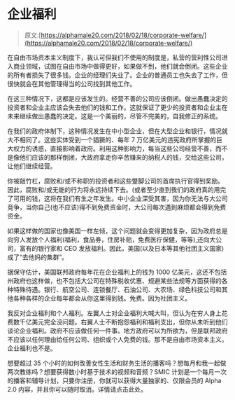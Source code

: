 # 企业福利

> 原文:[https://alphamale20.com/2018/02/18/corporate-welfare/](https://alphamale20.com/2018/02/18/corporate-welfare/)

在自由市场资本主义制度下，我认可但我们不使用的制度是，私营的营利性公司进入商业领域，试图在自由市场中做得更好，如果做不到，他们就会倒闭。这些企业的所有者损失了很多钱。企业的经理们失业了。企业的普通员工也失去了工作，但很快就会在其他管理得当的公司找到其他工作。

在这三种情况下，这都是应该发生的。经营不善的公司应该倒闭。做出愚蠢决定的投资者和企业主应该会失去他们的钱和工作。这就保证了更少的投资者和企业主在未来继续做出愚蠢的决定。这是一个美丽的，尽管不完美的，自我修正的系统。

在我们的政府体制下，这种情况发生在中小型企业，但在大型企业和银行，情况就大不相同了。这些实体受到一个猖獗的、每年 7 万亿美元的违宪政府所掌握的巨大权力的诱惑，直接影响着政府。利用这种影响力，每当这些公司经营不善，而不是像他们应该的那样倒闭，大政府拿走你辛苦赚来的纳税人的钱，交给这些公司，让他们继续经营。

你被敲竹杠，腐败和/或不称职的投资者和这些蹩脚公司的首席执行官得到奖励。因此，腐败和/或无能的行为将永远持续下去。(或者至少直到我们的政府真的用完了可用的钱，这将在我们有生之年发生。中小企业深受其害，因为你无法与大公司竞争，当你自己(也不应该)得不到免费资金时，大公司每次遇到麻烦都会得到免费资金。

如果这样做的国家也像美国一样左倾，这个问题就会变得更加复杂，因为政府总是向穷人发放个人福利(福利，食品券，住房补贴，免费医疗保健，等等),还向大公司，富有的银行家和 CEO 发放福利。因此，美国(以及日本等其他社团主义国家)成了“去他妈的集群”。

据保守估计，美国联邦政府每年花在企业福利上的钱为 1000 亿美元，这还不包括州政府也这样做，也不包括大公司在特殊税收优惠、规避某些法规等方面获得的各种特殊待遇。银行、航空公司、连锁餐厅、石油公司、大农场、绿色科技公司和其他各种各样的企业每年都会从你这里得到钱。免费。因为社团主义。

我反对企业福利和个人福利。左翼人士对企业福利大喊大叫，但认为在穷人身上花费数千亿美元完全没问题。右翼人士不断抱怨福利和福利支出，但你从未听到他们谈论企业福利。政府不应该做任何一件事。地方政府可以为所欲为，但是联邦政府不应该以任何理由给任何公司、组织或个人免费的钱。那不是自由市场资本主义。企业福利也不是。

想要超过 35 个小时的如何改善女性生活和财务生活的播客吗？想每月和我一起做两次教练吗？想要获得数小时基于技术的视频和音频？SMIC 计划是一个每月一次的播客和辅导计划，只要你注册，你就可以获得大量独家的、仅限会员的 Alpha 2.0 内容，并且你可以随时取消。详情请点击此处。